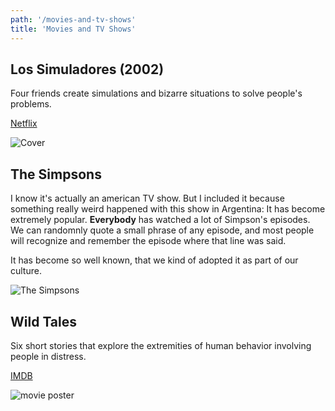 ```yaml
---
path: '/movies-and-tv-shows'
title: 'Movies and TV Shows'
---
```


## Los Simuladores (2002)

Four friends create simulations and bizarre situations to solve people's problems.

[Netflix](https://www.netflix.com/title/70256270)

![Cover](https://culto.latercera.com/wp-content/uploads/2019/01/0029088776-900x600.jpg)

## The Simpsons

I know it's actually an american TV show. But I included it because something really weird happened with this show in Argentina: It has become extremely popular. **Everybody** has watched a lot of Simpson's episodes. We can randomnly quote a small phrase of any episode, and most people will recognize and remember the episode where that line was said.

It has become so well known, that we kind of adopted it as part of our culture.

![The Simpsons](https://ismorbo.com/wp-content/uploads/2016/08/the-simpsons-700x430.png)

## Wild Tales

Six short stories that explore the extremities of human behavior involving people in distress.

[IMDB](https://www.imdb.com/title/tt3011894/)

![movie poster](https://picfiles.alphacoders.com/143/143146.jpg)
